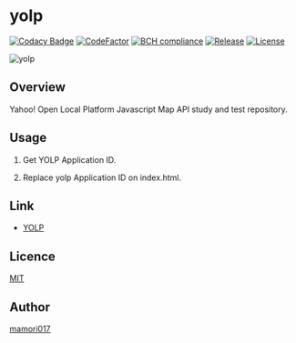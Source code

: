 # yolp

[![Codacy Badge](https://api.codacy.com/project/badge/Grade/c1b93fc94f214670b6091050b7859e68)](https://www.codacy.com/app/mamori017/yolp?utm_source=github.com&amp;utm_medium=referral&amp;utm_content=mamori017/yolp&amp;utm_campaign=Badge_Grade)
[![CodeFactor](https://www.codefactor.io/repository/github/mamori017/yolp/badge)](https://www.codefactor.io/repository/github/mamori017/yolp)
[![BCH compliance](https://bettercodehub.com/edge/badge/mamori017/yolp?branch=master)](https://bettercodehub.com/)
[![Release](https://img.shields.io/github/release/mamori017/yolp.svg)](https://github.com/mamori017/yolp/releases/latest)
[![License](https://img.shields.io/github/license/mamori017/yolp.svg)](https://github.com/mamori017/yolp/blob/master/LICENSE)

![yolp](https://user-images.githubusercontent.com/7507701/54708113-f84c6300-4b85-11e9-90a2-df15b1187c4b.png)

## Overview

Yahoo! Open Local Platform Javascript Map API study and test repository.

## Usage

1. Get YOLP Application ID.

1. Replace yolp Application ID on index.html.

## Link

- [YOLP](https://developer.yahoo.co.jp/webapi/map/)

## Licence

[MIT](https://github.com/mamori017/yolp/blob/master/LICENSE)

## Author

[mamori017](https://github.com/mamori017)

